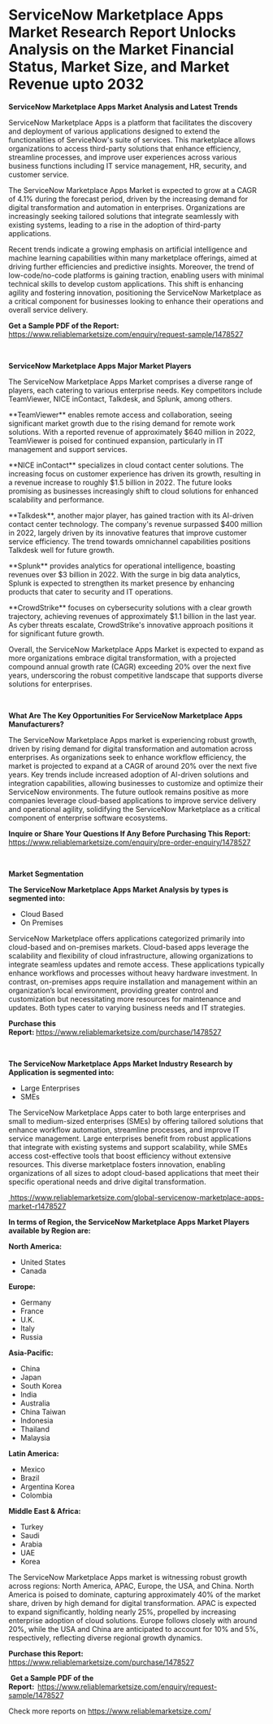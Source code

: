 <p><h1>ServiceNow Marketplace Apps Market Research Report Unlocks Analysis on the Market Financial Status, Market Size, and Market Revenue upto 2032</h1></p><p><strong>ServiceNow Marketplace Apps Market Analysis and Latest Trends</strong></p>
<p><p>ServiceNow Marketplace Apps is a platform that facilitates the discovery and deployment of various applications designed to extend the functionalities of ServiceNow's suite of services. This marketplace allows organizations to access third-party solutions that enhance efficiency, streamline processes, and improve user experiences across various business functions including IT service management, HR, security, and customer service.</p><p>The ServiceNow Marketplace Apps Market is expected to grow at a CAGR of 4.1% during the forecast period, driven by the increasing demand for digital transformation and automation in enterprises. Organizations are increasingly seeking tailored solutions that integrate seamlessly with existing systems, leading to a rise in the adoption of third-party applications. </p><p>Recent trends indicate a growing emphasis on artificial intelligence and machine learning capabilities within many marketplace offerings, aimed at driving further efficiencies and predictive insights. Moreover, the trend of low-code/no-code platforms is gaining traction, enabling users with minimal technical skills to develop custom applications. This shift is enhancing agility and fostering innovation, positioning the ServiceNow Marketplace as a critical component for businesses looking to enhance their operations and overall service delivery.</p></p>
<p><strong>Get a Sample PDF of the Report:&nbsp;</strong> <a href="https://www.reliablemarketsize.com/enquiry/request-sample/1478527?utm_campaign=2003&utm_medium=2&utm_source=Github&utm_content=ia&utm_term=11032025&utm_id=servicenow-marketplace-apps">https://www.reliablemarketsize.com/enquiry/request-sample/1478527</a></p>
<p>&nbsp;</p>
<p><strong>ServiceNow Marketplace Apps Major Market Players</strong></p>
<p><p>The ServiceNow Marketplace Apps Market comprises a diverse range of players, each catering to various enterprise needs. Key competitors include TeamViewer, NICE inContact, Talkdesk, and Splunk, among others.</p><p>**TeamViewer** enables remote access and collaboration, seeing significant market growth due to the rising demand for remote work solutions. With a reported revenue of approximately $640 million in 2022, TeamViewer is poised for continued expansion, particularly in IT management and support services.</p><p>**NICE inContact** specializes in cloud contact center solutions. The increasing focus on customer experience has driven its growth, resulting in a revenue increase to roughly $1.5 billion in 2022. The future looks promising as businesses increasingly shift to cloud solutions for enhanced scalability and performance.</p><p>**Talkdesk**, another major player, has gained traction with its AI-driven contact center technology. The company's revenue surpassed $400 million in 2022, largely driven by its innovative features that improve customer service efficiency. The trend towards omnichannel capabilities positions Talkdesk well for future growth.</p><p>**Splunk** provides analytics for operational intelligence, boasting revenues over $3 billion in 2022. With the surge in big data analytics, Splunk is expected to strengthen its market presence by enhancing products that cater to security and IT operations.</p><p>**CrowdStrike** focuses on cybersecurity solutions with a clear growth trajectory, achieving revenues of approximately $1.1 billion in the last year. As cyber threats escalate, CrowdStrike's innovative approach positions it for significant future growth.</p><p>Overall, the ServiceNow Marketplace Apps Market is expected to expand as more organizations embrace digital transformation, with a projected compound annual growth rate (CAGR) exceeding 20% over the next five years, underscoring the robust competitive landscape that supports diverse solutions for enterprises.</p></p>
<p>&nbsp;</p>
<p><strong>What Are The Key Opportunities For ServiceNow Marketplace Apps Manufacturers?</strong></p>
<p><p>The ServiceNow Marketplace Apps market is experiencing robust growth, driven by rising demand for digital transformation and automation across enterprises. As organizations seek to enhance workflow efficiency, the market is projected to expand at a CAGR of around 20% over the next five years. Key trends include increased adoption of AI-driven solutions and integration capabilities, allowing businesses to customize and optimize their ServiceNow environments. The future outlook remains positive as more companies leverage cloud-based applications to improve service delivery and operational agility, solidifying the ServiceNow Marketplace as a critical component of enterprise software ecosystems.</p></p>
<p><strong>Inquire or Share Your Questions If Any Before Purchasing This Report:</strong> <a href="https://www.reliablemarketsize.com/enquiry/pre-order-enquiry/1478527?utm_campaign=2003&utm_medium=2&utm_source=Github&utm_content=ia&utm_term=11032025&utm_id=servicenow-marketplace-apps">https://www.reliablemarketsize.com/enquiry/pre-order-enquiry/1478527</a></p>
<p>&nbsp;</p>
<p><strong>Market Segmentation</strong></p>
<p><strong>The ServiceNow Marketplace Apps Market Analysis by types is segmented into:</strong></p>
<p><ul><li>Cloud Based</li><li>On Premises</li></ul></p>
<p><p>ServiceNow Marketplace offers applications categorized primarily into cloud-based and on-premises markets. Cloud-based apps leverage the scalability and flexibility of cloud infrastructure, allowing organizations to integrate seamless updates and remote access. These applications typically enhance workflows and processes without heavy hardware investment. In contrast, on-premises apps require installation and management within an organization’s local environment, providing greater control and customization but necessitating more resources for maintenance and updates. Both types cater to varying business needs and IT strategies.</p></p>
<p><strong>Purchase this Report:&nbsp;</strong><a href="https://www.reliablemarketsize.com/purchase/1478527?utm_campaign=2003&utm_medium=2&utm_source=Github&utm_content=ia&utm_term=11032025&utm_id=servicenow-marketplace-apps">https://www.reliablemarketsize.com/purchase/1478527</a></p>
<p>&nbsp;</p>
<p><strong>The ServiceNow Marketplace Apps Market Industry Research by Application is segmented into:</strong></p>
<p><ul><li>Large Enterprises</li><li>SMEs</li></ul></p>
<p><p>The ServiceNow Marketplace Apps cater to both large enterprises and small to medium-sized enterprises (SMEs) by offering tailored solutions that enhance workflow automation, streamline processes, and improve IT service management. Large enterprises benefit from robust applications that integrate with existing systems and support scalability, while SMEs access cost-effective tools that boost efficiency without extensive resources. This diverse marketplace fosters innovation, enabling organizations of all sizes to adopt cloud-based applications that meet their specific operational needs and drive digital transformation.</p></p>
<p><a href="https://www.reliablemarketsize.com/global-servicenow-marketplace-apps-market-r1478527?utm_campaign=2003&utm_medium=2&utm_source=Github&utm_content=ia&utm_term=11032025&utm_id=servicenow-marketplace-apps">&nbsp;https://www.reliablemarketsize.com/global-servicenow-marketplace-apps-market-r1478527</a></p>
<p><strong>In terms of Region, the ServiceNow Marketplace Apps Market Players available by Region are:</strong></p>
<p>
    <p> <strong> North America: </strong>
        <ul>
            <li>United States</li>
            <li>Canada</li>
        </ul>
        </p> 
    <p> <strong> Europe: </strong>
        <ul>
            <li>Germany</li>
            <li>France</li>
            <li>U.K.</li>
            <li>Italy</li>
            <li>Russia</li>
        </ul>
        </p> 
    <p> <strong> Asia-Pacific: </strong>
        <ul>
            <li>China</li>
            <li>Japan</li>
            <li>South Korea</li>
            <li>India</li>
            <li>Australia</li>
            <li>China Taiwan</li>
            <li>Indonesia</li>
            <li>Thailand</li>
            <li>Malaysia</li>
        </ul>
        </p> 
    <p> <strong> Latin America: </strong>
        <ul>
            <li>Mexico</li>
            <li>Brazil</li>
            <li>Argentina Korea</li>
            <li>Colombia</li>
        </ul>
        </p> 
    <p> <strong> Middle East & Africa: </strong>
        <ul>
            <li>Turkey</li>
            <li>Saudi</li>
            <li>Arabia</li>
            <li>UAE</li>
            <li>Korea</li>
        </ul>
    </p>
    </p>
<p><p>The ServiceNow Marketplace Apps market is witnessing robust growth across regions: North America, APAC, Europe, the USA, and China. North America is poised to dominate, capturing approximately 40% of the market share, driven by high demand for digital transformation. APAC is expected to expand significantly, holding nearly 25%, propelled by increasing enterprise adoption of cloud solutions. Europe follows closely with around 20%, while the USA and China are anticipated to account for 10% and 5%, respectively, reflecting diverse regional growth dynamics.</p></p>
<p><strong>Purchase this Report: </strong><a href="https://www.reliablemarketsize.com/purchase/1478527?utm_campaign=2003&utm_medium=2&utm_source=Github&utm_content=ia&utm_term=11032025&utm_id=servicenow-marketplace-apps">https://www.reliablemarketsize.com/purchase/1478527</a></p>
<p>&nbsp;<strong>Get a Sample PDF of the Report:&nbsp;&nbsp;</strong><a href="https://www.reliablemarketsize.com/enquiry/request-sample/1478527?utm_campaign=2003&utm_medium=2&utm_source=Github&utm_content=ia&utm_term=11032025&utm_id=servicenow-marketplace-apps">https://www.reliablemarketsize.com/enquiry/request-sample/1478527</a></p>
<p><strong></strong></p>
<p>Check more reports on <a href="https://www.reliablemarketsize.com/?utm_campaign=2003&utm_medium=2&utm_source=Github&utm_content=ia&utm_term=11032025&utm_id=servicenow-marketplace-apps">https://www.reliablemarketsize.com/</a></p>